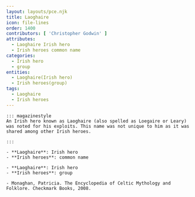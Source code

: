 ```yaml
---
layout: layouts/pce.njk
title: Laoghaire
icon: file-lines
order: 1400
contributors: [ 'Christopher Godwin' ]
attributes:
  - Laoghaire Irish hero
  - Irish heroes common name
categories:
  - Irish hero
  - group
entities:
  - Laoghaire(Irish hero)
  - Irish heroes(group)
tags:
  - Laoghaire
  - Irish heroes
---
```

``` tab [group1:Info]
::: magazinestyle
An Irish hero known as Laoghaire (also spelled as Loegaire or Leary) was noted for his exploits. This name was not unique to him as it was shared among other Irish heroes.

:::
```
``` tab [group1:Attributes]
- **Laoghaire**: Irish hero
- **Irish heroes**: common name
```
``` tab [group1:Entities]
- **Laoghaire**: Irish hero
- **Irish heroes**: group
```
``` tab [group1:Sources]
- Monaghan, Patricia. The Encyclopedia of Celtic Mythology and Folklore. Checkmark Books, 2008.
```
